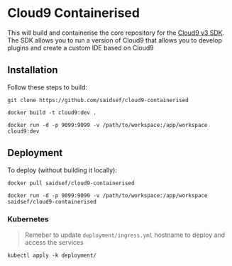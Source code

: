 # Cloud9 Containerised

This will build and containerise the core repository for the [Cloud9 v3 SDK](https://github.com/c9/core). The SDK allows you to run a version of Cloud9 that allows you to develop plugins and create a custom IDE based on Cloud9

## Installation

Follow these steps to build:

```shell
git clone https://github.com/saidsef/cloud9-containerised
```

```shell
docker build -t cloud9:dev .
```

```shell
docker run -d -p 9099:9099 -v /path/to/workspace:/app/workspace cloud9:dev
```

## Deployment

To deploy (without building it locally):

```shell
docker pull saidsef/cloud9-containerised
```

```shell
docker run -d -p 9099:9099 -v /path/to/workspace:/app/workspace saidsef/cloud9-containerised
```
### Kubernetes

> Remeber to update `deployment/ingress.yml` hostname to deploy and access the services

```shell
kubectl apply -k deployment/
```